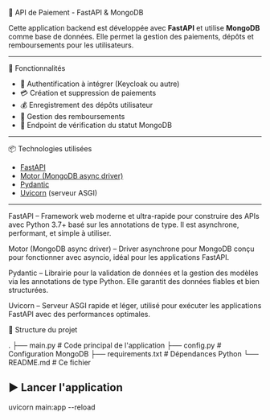 💸 API de Paiement - FastAPI & MongoDB

Cette application backend est développée avec **FastAPI** et utilise **MongoDB** comme base de données. Elle permet la gestion des paiements, dépôts et remboursements pour les utilisateurs.

---
🚀 Fonctionnalités

- 🔐 Authentification à intégrer (Keycloak ou autre)
- 💳 Création et suppression de paiements
- 💰 Enregistrement des dépôts utilisateur
- 🔁 Gestion des remboursements
- 🧪 Endpoint de vérification du statut MongoDB

---

📦 Technologies utilisées

- [FastAPI](https://fastapi.tiangolo.com/)
- [Motor (MongoDB async driver)](https://motor.readthedocs.io/en/stable/)
- [Pydantic](https://docs.pydantic.dev/)
- [Uvicorn](https://www.uvicorn.org/) (serveur ASGI)

---

FastAPI – Framework web moderne et ultra-rapide pour construire des APIs avec Python 3.7+ basé sur les annotations de type. Il est asynchrone, performant, et simple à utiliser.

Motor (MongoDB async driver) – Driver asynchrone pour MongoDB conçu pour fonctionner avec asyncio, idéal pour les applications FastAPI.

Pydantic – Librairie pour la validation de données et la gestion des modèles via les annotations de type Python. Elle garantit des données fiables et bien structurées.

Uvicorn – Serveur ASGI rapide et léger, utilisé pour exécuter les applications FastAPI avec des performances optimales.

📁 Structure du projet

.
├── main.py # Code principal de l'application
├── config.py # Configuration MongoDB
├── requirements.txt # Dépendances Python
└── README.md # Ce fichier

## ▶️ Lancer l'application
uvicorn main:app --reload
